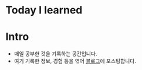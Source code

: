 # Today I learned

# Intro

- 매일 공부한 것을 기록하는 공간입니다.
- 여기 기록한 정보, 경험 등을 엮어 [블로그](https://yangeok.github.io)에 포스팅합니다.

